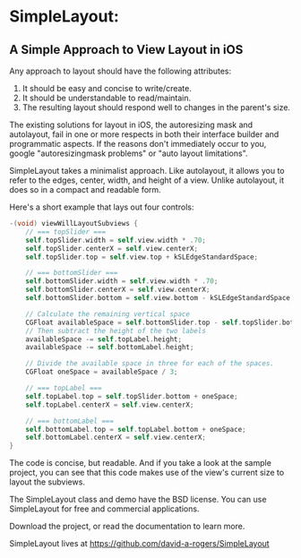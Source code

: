 SimpleLayout:
=
A Simple Approach to View Layout in iOS
-
  
Any approach to layout should have the following attributes:

1. It should be easy and concise to write/create.
2. It should be understandable to read/maintain.
3. The resulting layout should respond well to changes in the parent's size.

The existing solutions for layout in iOS, the autoresizing mask and autolayout, fail in one or more respects in both their interface builder and programmatic aspects.  If the reasons don't immediately occur to you, google "autoresizingmask problems" or "auto layout limitations".

SimpleLayout takes a minimalist approach.  Like autolayout, it allows you to refer to the edges, center, width, and height of a view.  Unlike autolayout, it does so in a compact and readable form.

Here's a short example that lays out four controls:

```objective-c
-(void) viewWillLayoutSubviews {
    // === topSlider ===
    self.topSlider.width = self.view.width * .70;
    self.topSlider.centerX = self.view.centerX;
    self.topSlider.top = self.view.top + kSLEdgeStandardSpace;

    // === bottomSlider ===
    self.bottomSlider.width = self.view.width * .70;
    self.bottomSlider.centerX = self.view.centerX;
    self.bottomSlider.bottom = self.view.bottom - kSLEdgeStandardSpace;

    // Calculate the remaining vertical space
    CGFloat availableSpace = self.bottomSlider.top - self.topSlider.bottom;
    // Then subtract the height of the two labels
    availableSpace -= self.topLabel.height;
    availableSpace -= self.bottomLabel.height;

    // Divide the available space in three for each of the spaces.
    CGFloat oneSpace = availableSpace / 3;

    // === topLabel ===
    self.topLabel.top = self.topSlider.bottom + oneSpace;
    self.topLabel.centerX = self.view.centerX;

    // === bottomLabel ===
    self.bottomLabel.top = self.topLabel.bottom + oneSpace;
    self.bottomLabel.centerX = self.view.centerX;
}
```

The code is concise, but readable.  And if you take a look at the sample project, you can see that this code makes use of the view's current size to layout the subviews.

The SimpleLayout class and demo have the BSD license.  You can use SimpleLayout for free and commercial applications.

Download the project, or read the documentation to learn more.

SimpleLayout lives at https://github.com/david-a-rogers/SimpleLayout
